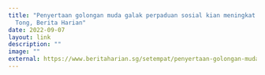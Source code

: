 ```yaml
---
title: "Penyertaan golongan muda galak perpaduan sosial kian meningkat: Edwin
  Tong, Berita Harian"
date: 2022-09-07
layout: link
description: ""
image: ""
external: https://www.beritaharian.sg/setempat/penyertaan-golongan-muda-galak-perpaduan-sosial-kian-meningkat-edwin-tong
---
```


